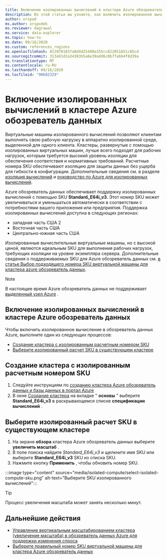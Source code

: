```yaml
---
title: Включение изолированных вычислений в кластере Azure обозреватель данных
description: Из этой статьи вы узнаете, как включить изолированное вычисление в кластере Azure обозреватель данных, выбрав правильный номер SKU.
author: orspod
ms.author: orspodek
ms.reviewer: dagrawal
ms.service: data-explorer
ms.topic: how-to
ms.date: 09/16/2020
ms.custom: references_regions
ms.openlocfilehash: 8139701037a8d4d25490a355cc822051851c85cd
ms.sourcegitcommit: 313a91d2a34383b5a6e39add6c8b7fabb4f8d39a
ms.translationtype: MT
ms.contentlocale: ru-RU
ms.lasthandoff: 09/16/2020
ms.locfileid: "90682329"
---
```

# <a name="enable-isolated-compute-on-your-azure-data-explorer-cluster"></a>Включение изолированных вычислений в кластере Azure обозреватель данных

Виртуальные машины изолированного вычислений позволяют клиентам выполнять свою рабочую нагрузку в аппаратно изолированной среде, выделенной для одного клиента. Кластеры, развернутые с помощью изолированных виртуальных машин, лучше всего подходят для рабочих нагрузок, которым требуется высокий уровень изоляции для обеспечения соответствия и нормативных требований. Расчетные номера SKU обеспечивают изоляцию для защиты данных без ущерба для гибкости в конфигурации. Дополнительные сведения см. в разделе [изоляция вычислений](/azure/security/fundamentals/isolation-choices#compute-isolation) и [руководство по Azure для изолированных вычислений](/azure/azure-government/azure-secure-isolation-guidance#compute-isolation). 

Azure обозреватель данных обеспечивает поддержку изолированных вычислений с помощью SKU **Standard_E64i_v3**. Этот номер SKU может увеличиваться и уменьшаться автоматически в соответствии с потребностями вашего приложения или предприятия. Поддержка изолированных вычислений доступна в следующих регионах:
* западная часть США 2
* Восточная часть США 
* Центрально-южная часть США

Изолированные вычислительные виртуальные машины, но с высокой ценой, являются идеальным SKU для выполнения рабочих нагрузок, требующих изоляции на уровне экземпляра сервера. Дополнительные сведения о поддерживаемых SKU для Azure обозреватель данных см. [в статье Выбор подходящего номера SKU виртуальной машины для кластера azure обозреватель данных](manage-cluster-choose-sku.md).

> [!NOTE]
> В настоящее время Azure обозреватель данных не поддерживает [выделенный узел Azure](https://azure.microsoft.com/services/virtual-machines/dedicated-host/) . 

## <a name="enable-isolated-compute-on-azure-data-explorer-cluster"></a>Включение изолированных вычислений в кластере Azure обозреватель данных 

Чтобы включить изолированное вычисление в обозреватель данных Azure, выполните один из следующих процессов:
* [Создание кластера с изолированным расчетным номером SKU](#create-a-cluster-with-isolated-compute-sku)
* [Выберите изолированный расчет SKU в существующем кластере](#select-the-isolated-compute-sku-on-an-existing-cluster)

## <a name="create-a-cluster-with-isolated-compute-sku"></a>Создание кластера с изолированным расчетным номером SKU

1. Следуйте инструкциям по [созданию кластера Azure обозреватель данных и базы данных в портал Azure](create-cluster-database-portal.md)
1. В окне [Создание кластера](create-cluster-database-portal.md#create-a-cluster) на вкладке " **основы** " выберите **Standard_E64i_v3** в раскрывающемся списке **спецификации вычислений** .

## <a name="select-the-isolated-compute-sku-on-an-existing-cluster"></a>Выберите изолированный расчет SKU в существующем кластере

1. На экране **обзора** кластера Azure обозреватель данных выберите **увеличить масштаб** .
1. В поле поиска найдите *Standard_E64i_v3* и щелкните имя SKU или выберите **Standard_E64i_v3** SKU из списка SKU.
1. Нажмите кнопку **Применить** , чтобы обновить номер SKU. 

:::image type="content" source="media/isolated-compute/select-isolated-compute-sku.png" alt-text="Выберите SKU изолированного вычислений":::

> [!TIP]
> Процесс увеличения масштаба может занять несколько минут.

## <a name="next-steps"></a>Дальнейшие действия

* [Управление вертикальным масштабированием кластера (увеличение масштаба) в обозреватель данных Azure для поддержки изменения спроса](manage-cluster-vertical-scaling.md)
* [Выберите правильный номер SKU виртуальной машины для кластера Azure обозреватель данных](manage-cluster-choose-sku.md)
